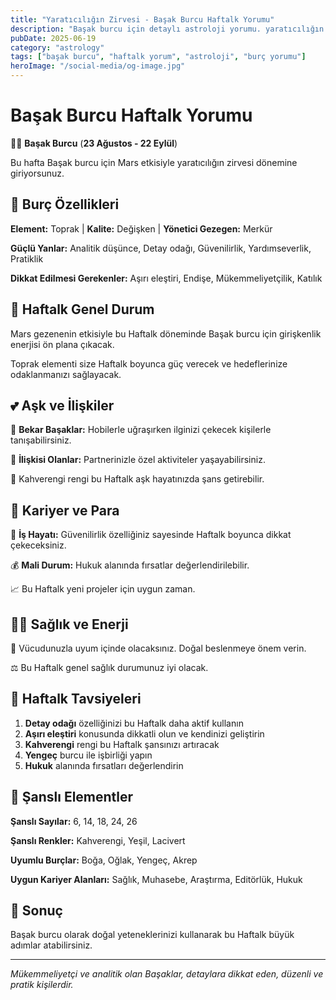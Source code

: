 ```yaml
---
title: "Yaratıcılığın Zirvesi - Başak Burcu Haftalk Yorumu"
description: "Başak burcu için detaylı astroloji yorumu. yaratıcılığın zirvesi konusunda rehberlik."
pubDate: 2025-06-19
category: "astrology"
tags: ["başak burcu", "haftalk yorum", "astroloji", "burç yorumu"]
heroImage: "/social-media/og-image.jpg"
---
```


# Başak Burcu Haftalk Yorumu

👩‍🌾 **Başak Burcu** (**23 Ağustos - 22 Eylül**)

Bu hafta Başak burcu için Mars etkisiyle yaratıcılığın zirvesi dönemine giriyorsunuz.

## 🌟 Burç Özellikleri

**Element:** Toprak | **Kalite:** Değişken | **Yönetici Gezegen:** Merkür

**Güçlü Yanlar:** Analitik düşünce, Detay odağı, Güvenilirlik, Yardımseverlik, Pratiklik

**Dikkat Edilmesi Gerekenler:** Aşırı eleştiri, Endişe, Mükemmeliyetçilik, Katılık

## 💫 Haftalk Genel Durum

Mars gezenenin etkisiyle bu Haftalk döneminde Başak burcu için girişkenlik enerjisi ön plana çıkacak.

Toprak elementi size Haftalk boyunca güç verecek ve hedeflerinize odaklanmanızı sağlayacak.

## 💕 Aşk ve İlişkiler

💖 **Bekar Başaklar:** Hobilerle uğraşırken ilginizi çekecek kişilerle tanışabilirsiniz.

💑 **İlişkisi Olanlar:** Partnerinizle özel aktiviteler yaşayabilirsiniz.

🌹 Kahverengi rengi bu Haftalk aşk hayatınızda şans getirebilir.

## 💼 Kariyer ve Para

🚀 **İş Hayatı:** Güvenilirlik özelliğiniz sayesinde Haftalk boyunca dikkat çekeceksiniz.

💰 **Mali Durum:** Hukuk alanında fırsatlar değerlendirilebilir.

📈 Bu Haftalk yeni projeler için uygun zaman.

## 🏃‍♀️ Sağlık ve Enerji

🌱 Vücudunuzla uyum içinde olacaksınız. Doğal beslenmeye önem verin.

⚖️ Bu Haftalk genel sağlık durumunuz iyi olacak.

## 🎯 Haftalk Tavsiyeleri

1. **Detay odağı** özelliğinizi bu Haftalk daha aktif kullanın
2. **Aşırı eleştiri** konusunda dikkatli olun ve kendinizi geliştirin
3. **Kahverengi** rengi bu Haftalk şansınızı artıracak
4. **Yengeç** burcu ile işbirliği yapın
5. **Hukuk** alanında fırsatları değerlendirin

## 🔮 Şanslı Elementler

**Şanslı Sayılar:** 6, 14, 18, 24, 26

**Şanslı Renkler:** Kahverengi, Yeşil, Lacivert

**Uyumlu Burçlar:** Boğa, Oğlak, Yengeç, Akrep

**Uygun Kariyer Alanları:** Sağlık, Muhasebe, Araştırma, Editörlük, Hukuk

## 💫 Sonuç

Başak burcu olarak doğal yeteneklerinizi kullanarak bu Haftalk büyük adımlar atabilirsiniz.

---

*Mükemmeliyetçi ve analitik olan Başaklar, detaylara dikkat eden, düzenli ve pratik kişilerdir.*
